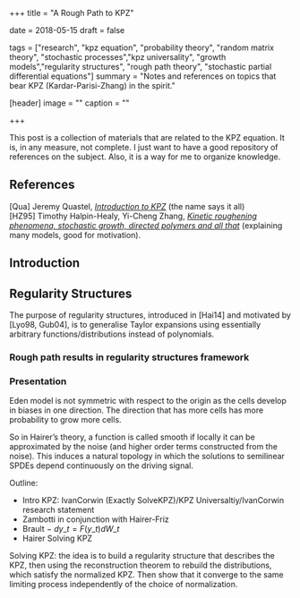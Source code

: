 +++
title = "A Rough Path to KPZ"

date = 2018-05-15
draft = false

tags = ["research", "kpz equation", "probability theory", "random matrix theory", "stochastic processes","kpz universality", "growth models","regularity structures", "rough path theory", "stochastic partial differential equations"]
summary = "Notes and references on topics that bear KPZ (Kardar-Parisi-Zhang) in the spirit."

[header]
image = ""
caption = ""

+++

This post is a collection of materials that are related to the KPZ equation. It is, in any measure, not complete. I just want to have a good repository of references on the subject. Also, it is a way for me to organize knowledge.

## References

[Qua] Jeremy Quastel, [_Introduction to KPZ_](http://math.arizona.edu/~mathphys/school_2012/IntroKPZ-Arizona.pdf) (the name says it all)  
[HZ95] Timothy Halpin-Healy, Yi-Cheng Zhang, [_Kinetic roughening phenomena, stochastic growth, directed polymers and all that_](http://www.phys.barnard.edu/~healy/KPZreview.pdf) (explaining many models, good for motivation).

## Introduction


## Regularity Structures
The purpose of regularity structures, introduced in [Hai14] and motivated by [Lyo98,
Gub04], is to generalise Taylor expansions using essentially arbitrary functions/distributions
instead of polynomials.

### Rough path results in regularity structures framework

### Presentation
Eden model is not symmetric with respect to the origin as the cells develop in biases in one direction. The direction that has more cells has more probability to grow more cells.  

So in Hairer’s theory, a function is called smooth if locally it can be
approximated by the noise (and higher order terms constructed from the
noise). This induces a natural topology in which the solutions to semilinear
SPDEs depend continuously on the driving signal.

Outline:  

- Intro KPZ: IvanCorwin (Exactly SolveKPZ)/KPZ Universaltiy/IvanCorwin research statement
- Zambotti in conjunction with Hairer-Friz
- Brault $-$ $dy\_t = F(y\_t)dW\_t$
- Hairer Solving KPZ

Solving KPZ: the idea is to build a regularity structure that describes the KPZ, then using the reconstruction theorem to rebuild the distributions, which satisfy the normalized KPZ. Then show that it converge to the same limiting process independently of the choice of normalization.


